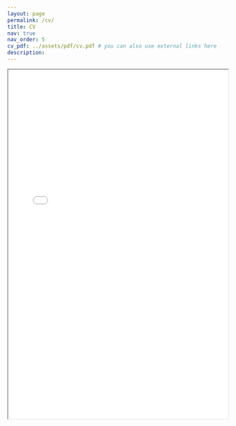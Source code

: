 ```yaml
---
layout: page
permalink: /cv/
title: CV
nav: true
nav_order: 5
cv_pdf: ../assets/pdf/cv.pdf # you can also use external links here
description: 
---
```


<div style="width: 100%; height:800">
<iframe src="../assets/pdf/cv.pdf" height="800" width="100%" width="100%" height="800">
Please click on the icon on the top right to download my CV if it does not show up in your browser. 
</iframe>
</div>